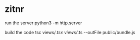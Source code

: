 # zitnr

run the server
python3 -m http.server

build the code
tsc views/*.tsx views/*.ts --outFile public/bundle.js

